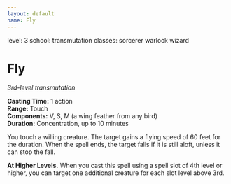 ```yaml
---
layout: default
name: Fly
---
```

level: 3
school: transmutation
classes: sorcerer
         warlock
         wizard

# Fly 
_3rd-level transmutation_ 

**Casting Time:** 1 action    
**Range:** Touch    
**Components:** V, S, M (a wing feather from any bird)    
**Duration:** Concentration, up to 10 minutes 

You touch a willing creature. The target gains a flying speed of 60 feet for the duration. When the spell ends, the target falls if it is still aloft, unless it can stop the fall. 

**At Higher Levels.** When you cast this spell using a spell slot of 4th level or higher, you can target one additional creature for each slot level above 3rd. 